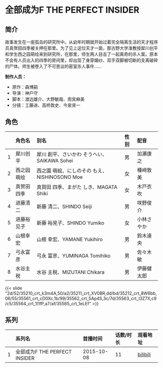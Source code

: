 # 全部成为F THE PERFECT INSIDER


## 简介

故事发生在一座孤岛的研究所中。从幼年时期就开始过着完全隔离生活的天才程序员真贺田四季被关押在那里。为了见上这位天才一面，那古野大学准教授犀川创平和学生西之园萌绘来到研究所，在那里，师生两人目击了一起离奇的杀人案。原本不会有人员出入的四季的房间里，却出现了身穿婚纱、双手双脚被切断的支离破碎的尸体。师生被卷入了不可思议的密室杀人事件……

**制作人员：**
- 原作：森博嗣
- 导演：神户守
- 脚本：渡边雄介、大野敏哉、雨宮麻美
- 分镜：工藤进、高桥敦史、今泉贤一

## 角色

|     |   角色名   |   别名  | 性别 |  配音  |
|:--- |:------  |:----      |:---  |:--   |
| 1 | 犀川创平 | 犀川 創平、さいかわ そうへい、SAIKAWA Sohei | 男 | 加瀬康之 |
| 2 | 西之园萌绘 | 西之園 萌絵、にしのその もえ、NISHINOSONO Moe | 女 | 種﨑敦美 |
| 3 | 真贺田四季 | 真賀田 四季、まがた しき、MAGATA Shiki | 女 | 木戸衣吹 |
| 4 | 进藤清二 | 新藤 清二、SHINDO Seiji | 男 | 咲野俊介 |
| 5 | 进藤裕见子 | 新藤 裕見子、SHINDO Yumiko | 女 | 小林さやか |
| 6 | 山根幸宏 | 山根 幸宏、YAMANE Yukihiro | 男 | 鈴木達央 |
| 7 | 弓永富彦 | 弓永 富彦、YUMINAGA Tomihiko | 男 | 佐々木敏 |
| 8 | 水谷主税 | 水谷 主税、MIZUTANI Chikara | 男 | 伊藤健太郎 |

{{< slide "2d/52/35210_crt_k3m4A,50/a2/35211_crt_XV0BR,dd/bd/35212_crt_8W6bb,06/55/35561_crt_cD0Xc,1b/99/35562_crt_5Ap4S,3c/7d/35563_crt_I3Z7X,c9/c5/35564_crt_1I1fP,a7/af/35565_crt_1eLEf" >}}

## 系列

|     |   系列名   |   首播时间  | 话数/时长  | 观看地址 |
|:---  |:------    |:----      |:---       |:---  |
| 1 | 全部成为F THE PERFECT INSIDER | 2015-10-08 | 11 | [bilibili](https://www.bilibili.com/bangumi/play/ep71026)  |



